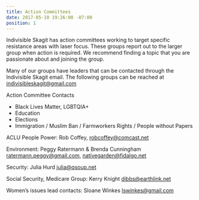 ```yaml
---
title: Action Committees
date: 2017-05-10 19:26:00 -07:00
position: 1
---
```


Indivisible Skagit has action committees working to target specific resistance areas with laser focus. These groups report out to the larger group when action is required. We recommend finding a topic that you are passionate about and joining the group.

Many of our groups have leaders that can be contacted through the Indivisible Skagit email. The following groups can be reached at indivisibleskagit@gmail.com

Action Committee Contacts

* Black Lives Matter, LGBTQIA+
* Education
* Elections
* Immigration / Muslim Ban / Farmworkers Rights / People without Papers


ACLU People Power: Rob Coffey, robcoffey@comcast.net

Environment: Peggy Ratermann & Brenda Cunningham ratermann.peggy@gmail.com, nativegarden@fidalgo.net 

Security:  Julia Hurd julia@qsoup.net

Social Security, Medicare Group: Kerry Knight dibbs@earthlink.net

Women’s issues lead contacts: Sloane Winkes lswinkes@gmail.com

